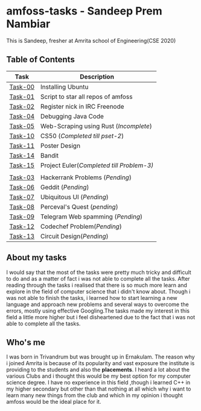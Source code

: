 # amfoss-tasks - Sandeep Prem Nambiar
This is Sandeep, fresher at Amrita school of Engineering(CSE 2020)

## Table of Contents


| Task | Description |
| --- | --- |
| <a href="https://github.com/SandeepNambiar02/amfoss-tasks/tree/main/Task-00">Task-00</a> | Installing Ubuntu |
| <a href="https://github.com/SandeepNambiar02/amfoss-tasks/tree/main/Task-01">Task-01</a> | Script to star all repos of amfoss |
| <a href="https://github.com/SandeepNambiar02/amfoss-tasks/tree/main/Task-02">Task-02</a> | Register nick in IRC Freenode |
| <a href="https://github.com/SandeepNambiar02/amfoss-tasks/tree/main/Task-04">Task-04</a> | Debugging Java Code |
| <a href="https://github.com/SandeepNambiar02/amfoss-tasks/tree/main/Task-05">Task-05</a> | Web-Scraping using Rust (*Incomplete*) |
| <a href="https://github.com/SandeepNambiar02/amfoss-tasks/tree/main/Task-10">Task-10</a> | CS50 (*Completed till pset-2*) | 
| <a href="https://github.com/SandeepNambiar02/amfoss-tasks/tree/main/Task-11">Task-11</a> | Poster Design |
| <a href="https://github.com/SandeepNambiar02/amfoss-tasks/tree/main/Task-14">Task-14</a> | Bandit | 
| <a href="https://github.com/SandeepNambiar02/amfoss-tasks/tree/main/Task-15">Task-15</a> | Project Euler(*Completed till Problem-3)* | 
|  |  |
| <a href="https://github.com/SandeepNambiar02/amfoss-tasks/tree/main/Task-03">Task-03</a> | Hackerrank Problems (*Pending*)| 
| <a href="https://github.com/SandeepNambiar02/amfoss-tasks/tree/main/Task-06">Task-06</a> | Geddit (*Pending*) |
| <a href="https://github.com/SandeepNambiar02/amfoss-tasks/tree/main/Task-07">Task-07</a> | Ubiquitous UI (*Pending*) |
| <a href="https://github.com/SandeepNambiar02/amfoss-tasks/tree/main/Task-08">Task-08</a> | Perceval's Quest (*pending*) |
| <a href="https://github.com/SandeepNambiar02/amfoss-tasks/tree/main/Task-09">Task-09</a> | Telegram Web spamming (*Pending*) |
| <a href="https://github.com/SandeepNambiar02/amfoss-tasks/tree/main/Task-12">Task-12</a> | Codechef Problem(*Pending*) | 
| <a href="https://github.com/SandeepNambiar02/amfoss-tasks/tree/main/Task-13">Task-13</a> | Circuit Design(*Pending*) | 


## About my tasks

I would say that the most of the tasks were pretty much tricky and difficult to do and as a matter of fact i was not able to complete all the tasks. After reading through the tasks i realised that there is so much more learn and explore in the field of computer science that i didn't know about. Though i was not able to finish the tasks, i learned how to start learning a new language and approach new problems and several ways to overcome the errors, mostly using effective Googling.The tasks made my interest in this field a little more higher but i feel disheartened due to the fact that i was not able to complete all the tasks.

## Who's me
I was born in Trivandrum but was brought up in Ernakulam. The reason why i joined Amrita is because of its popularity and vast exposure the institute is providing to the students and also the **placements**. I heard a lot about the various Clubs and i thought this would be my best option for my computer science degree. I have no experience in this field ,though i learned C++ in my higher secondary but other than that nothing at all which why i want to learn many new things from the club and which in my opinion i thought amfoss would be the ideal place for it.
